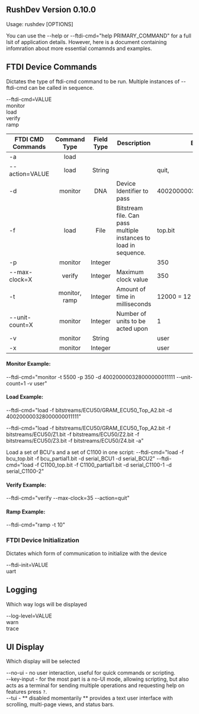 ## RushDev Version 0.10.0
Usage: rushdev [OPTIONS]

You can use the --help or --ftdi-cmd="help PRIMARY_COMMAND" for a full lsit of application details. However, here is a document containing infomration about more essential comamnds and examples.

## FTDI Device Commands
Dictates the type of ftdi-cmd command to be run.
Multiple instances of --ftdi-cmd can be called in sequence.

--ftdi-cmd=VALUE      
    monitor\
    load\
    verify\
    ramp

| FTDI CMD Commands | Command Type      | Field Type | Description                               | Example                   |
|-------------------|:-----------------:|:----------:|-------------------------------------------|---------------------------|
| -a                | load              |            |                                           |                           |
| --action=VALUE    | load              | String     |                                           | quit,                     |
| -d                | monitor           | DNA        | Device Identifier to pass                 | 400200000328000000011111  |
| -f                | load              | File       | Bitstream file. Can pass multiple instances to load in sequence.      | top.bit  |
| -p                | monitor           | Integer    |                                           | 350                       |
| --max-clock=X     | verify            | Integer    | Maximum clock value                       | 350                       |
| -t                | monitor, ramp     | Integer    | Amount of time in milliseconds            | 12000 = 12 seconds        |
| --unit-count=X    | monitor           | Integer    | Number of units to be acted upon          | 1                         |
| -v                | monitor           | String     |                                           | user                      |
| -x                | monitor           | Integer    |                                           | user                      |

#### Monitor Example:
--ftdi-cmd="monitor -t 5500 -p 350 -d 400200000328000000011111 --unit-count=1 -v user"

#### Load Example:
--ftdi-cmd="load -f bitstreams/ECU50/GRAM_ECU50_Top_A2.bit -d 400200000328000000011111"

--ftdi-cmd="load -f bitstreams/ECU50/GRAM_ECU50_Top_A2.bit -f bitstreams/ECU50/Z1.bit -f bitstreams/ECU50/Z2.bit -f bitstreams/ECU50/Z3.bit -f bitstreams/ECU50/Z4.bit  -a"

Load a set of BCU's and a set of C1100 in one script:
--ftdi-cmd="load -f bcu_top.bit -f bcu_partial1.bit -d serial_BCU1 -d serial_BCU2" --ftdi-cmd="load -f C1100_top.bit -f C1100_partial1.bit -d serial_C1100-1 -d serial_C1100-2"

#### Verify Example:
--ftdi-cmd="verify --max-clock=35 --action=quit"

#### Ramp Example:
--ftdi-cmd="ramp -t 10"

### FTDI Device Initialization
Dictates which form of communication to initialize with the device

--ftdi-init=VALUE\
    uart

## Logging
Which way logs will be displayed

--log-level=VALUE   
    warn\
    trace

## UI Display
Which display will be selected

--no-ui - no user interaction, useful for quick commands or scripting.\
--key-input - for the most part is a no-UI mode, allowing scripting, but also acts as a terminal for sending multiple operations and requesting help on features press `?`.\
--tui - ** disabled momentarily ** provides a text user interface with scrolling, multi-page views, and status bars.      
